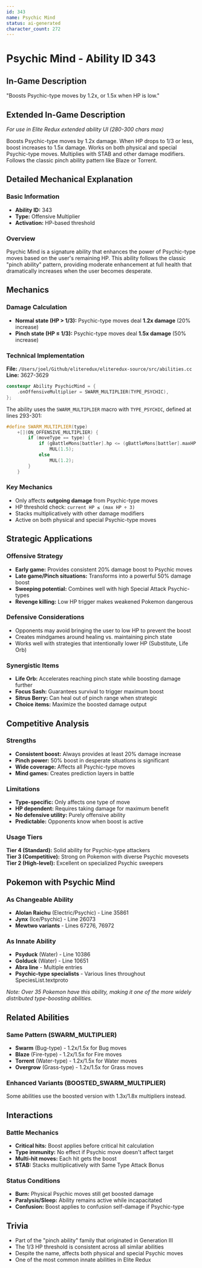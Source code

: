 ```yaml
---
id: 343
name: Psychic Mind
status: ai-generated
character_count: 272
---
```


# Psychic Mind - Ability ID 343

## In-Game Description
"Boosts Psychic-type moves by 1.2x, or 1.5x when HP is low."

## Extended In-Game Description
*For use in Elite Redux extended ability UI (280-300 chars max)*

Boosts Psychic-type moves by 1.2x damage. When HP drops to 1/3 or less, boost increases to 1.5x damage. Works on both physical and special Psychic-type moves. Multiplies with STAB and other damage modifiers. Follows the classic pinch ability pattern like Blaze or Torrent.

## Detailed Mechanical Explanation

### Basic Information
- **Ability ID:** 343  
- **Type:** Offensive Multiplier  
- **Activation:** HP-based threshold

### Overview

Psychic Mind is a signature ability that enhances the power of Psychic-type moves based on the user's remaining HP. This ability follows the classic "pinch ability" pattern, providing moderate enhancement at full health that dramatically increases when the user becomes desperate.

## Mechanics

### Damage Calculation
- **Normal state (HP > 1/3):** Psychic-type moves deal **1.2x damage** (20% increase)
- **Pinch state (HP ≤ 1/3):** Psychic-type moves deal **1.5x damage** (50% increase)

### Technical Implementation
**File:** `/Users/joel/Github/eliteredux/eliteredux-source/src/abilities.cc`  
**Line:** 3627-3629

```cpp
constexpr Ability PsychicMind = {
    .onOffensiveMultiplier = SWARM_MULTIPLIER(TYPE_PSYCHIC),
};
```

The ability uses the `SWARM_MULTIPLIER` macro with `TYPE_PSYCHIC`, defined at lines 293-301:

```cpp
#define SWARM_MULTIPLIER(type)                                               \
    +[](ON_OFFENSIVE_MULTIPLIER) {                                           \
        if (moveType == type) {                                              \
            if (gBattleMons[battler].hp <= (gBattleMons[battler].maxHP / 3)) \
                MUL(1.5);                                                    \
            else                                                             \
                MUL(1.2);                                                    \
        }                                                                    \
    }
```

### Key Mechanics
- Only affects **outgoing damage** from Psychic-type moves
- HP threshold check: `current HP ≤ (max HP ÷ 3)`
- Stacks multiplicatively with other damage modifiers
- Active on both physical and special Psychic-type moves

## Strategic Applications

### Offensive Strategy
- **Early game:** Provides consistent 20% damage boost to Psychic moves
- **Late game/Pinch situations:** Transforms into a powerful 50% damage boost
- **Sweeping potential:** Combines well with high Special Attack Psychic-types
- **Revenge killing:** Low HP trigger makes weakened Pokemon dangerous

### Defensive Considerations
- Opponents may avoid bringing the user to low HP to prevent the boost
- Creates mindgames around healing vs. maintaining pinch state
- Works well with strategies that intentionally lower HP (Substitute, Life Orb)

### Synergistic Items
- **Life Orb:** Accelerates reaching pinch state while boosting damage further
- **Focus Sash:** Guarantees survival to trigger maximum boost
- **Sitrus Berry:** Can heal out of pinch range when strategic
- **Choice items:** Maximize the boosted damage output

## Competitive Analysis

### Strengths
- **Consistent boost:** Always provides at least 20% damage increase
- **Pinch power:** 50% boost in desperate situations is significant
- **Wide coverage:** Affects all Psychic-type moves
- **Mind games:** Creates prediction layers in battle

### Limitations
- **Type-specific:** Only affects one type of move
- **HP dependent:** Requires taking damage for maximum benefit
- **No defensive utility:** Purely offensive ability
- **Predictable:** Opponents know when boost is active

### Usage Tiers
**Tier 4 (Standard):** Solid ability for Psychic-type attackers  
**Tier 3 (Competitive):** Strong on Pokemon with diverse Psychic movesets  
**Tier 2 (High-level):** Excellent on specialized Psychic sweepers

## Pokemon with Psychic Mind

### As Changeable Ability
- **Alolan Raichu** (Electric/Psychic) - Line 35861
- **Jynx** (Ice/Psychic) - Line 26073
- **Mewtwo variants** - Lines 67276, 76972

### As Innate Ability
- **Psyduck** (Water) - Line 10386
- **Golduck** (Water) - Line 10651
- **Abra line** - Multiple entries
- **Psychic-type specialists** - Various lines throughout SpeciesList.textproto

*Note: Over 35 Pokemon have this ability, making it one of the more widely distributed type-boosting abilities.*

## Related Abilities

### Same Pattern (SWARM_MULTIPLIER)
- **Swarm** (Bug-type) - 1.2x/1.5x for Bug moves
- **Blaze** (Fire-type) - 1.2x/1.5x for Fire moves  
- **Torrent** (Water-type) - 1.2x/1.5x for Water moves
- **Overgrow** (Grass-type) - 1.2x/1.5x for Grass moves

### Enhanced Variants (BOOSTED_SWARM_MULTIPLIER)
Some abilities use the boosted version with 1.3x/1.8x multipliers instead.

## Interactions

### Battle Mechanics
- **Critical hits:** Boost applies before critical hit calculation
- **Type immunity:** No effect if Psychic move doesn't affect target
- **Multi-hit moves:** Each hit gets the boost
- **STAB:** Stacks multiplicatively with Same Type Attack Bonus

### Status Conditions
- **Burn:** Physical Psychic moves still get boosted damage
- **Paralysis/Sleep:** Ability remains active while incapacitated
- **Confusion:** Boost applies to confusion self-damage if Psychic-type

## Trivia
- Part of the "pinch ability" family that originated in Generation III
- The 1/3 HP threshold is consistent across all similar abilities
- Despite the name, affects both physical and special Psychic moves
- One of the most common innate abilities in Elite Redux